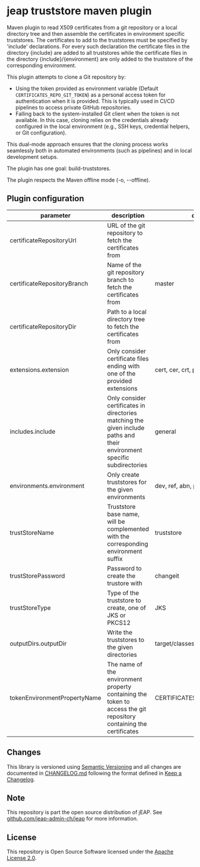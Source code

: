 # jeap truststore maven plugin

Maven plugin to read X509 certificates from a git repository or a local directory tree and then assemble the
certificates in environment specific truststores. The certificates to add to the truststores must be specified by
'include' declarations. For every such declaration the certificate files in the directory {include} are added to all
truststores while the certificate files in the directory {include}/{environment} are only added to the truststore of the
corresponding environment.

This plugin attempts to clone a Git repository by:

- Using the token provided as environment variable (Default `CERTIFICATES_REPO_GIT_TOKEN`) as a personal access token
  for authentication when it is provided. This is typically used in CI/CD pipelines to access private GitHub
  repositories.
- Falling back to the system-installed Git client when the token is not available. In this case, cloning relies on the
  credentials already configured in the local environment (e.g., SSH keys, credential helpers, or Git configuration).

This dual-mode approach ensures that the cloning process works seamlessly both in automated environments (such as
pipelines) and in local development setups.

The plugin has one goal: build-truststores.

The plugin respects the Maven offline mode (-o, --offline).

## Plugin configuration

| parameter                    | description                                                                                                              | default                     |
|------------------------------|--------------------------------------------------------------------------------------------------------------------------|-----------------------------|
| certificateRepositoryUrl     | URL of the git repository to fetch the certificates from                                                                 |                             |
| certificateRepositoryBranch  | Name of the git repository branch to fetch the certificates from                                                         | master                      |
| certificateRepositoryDir     | Path to a local directory tree to fetch the certificates from                                                            |                             |
| extensions.extension         | Only consider certificate files ending with one of the provided extensions                                               | cert, cer, crt, pem         |
| includes.include             | Only consider certificates in directories matching the given include paths and their environment specific subdirectories | general                     |
| environments.environment     | Only create truststores for the given environments                                                                       | dev, ref, abn, prod         |
| trustStoreName               | Truststore base name, will be complemented with the corresponding environment suffix                                     | truststore                  |
| trustStorePassword           | Password to create the trustore with                                                                                     | changeit                    |
| trustStoreType               | Type of the truststore to create, one of JKS or PKCS12                                                                   | JKS                         |
| outputDirs.outputDir         | Write the truststores to the given directories                                                                           | target/classes              |
| tokenEnvironmentPropertyName | The name of the environment property containing the token to access the git repository containing the certificates       | CERTIFICATES_REPO_GIT_TOKEN |

## Changes

This library is versioned using [Semantic Versioning](http://semver.org/) and all changes are documented in
[CHANGELOG.md](./CHANGELOG.md) following the format defined in [Keep a Changelog](http://keepachangelog.com/).

## Note

This repository is part the open source distribution of jEAP.
See [github.com/jeap-admin-ch/jeap](https://github.com/jeap-admin-ch/jeap)
for more information.

## License

This repository is Open Source Software licensed under the [Apache License 2.0](./LICENSE).

